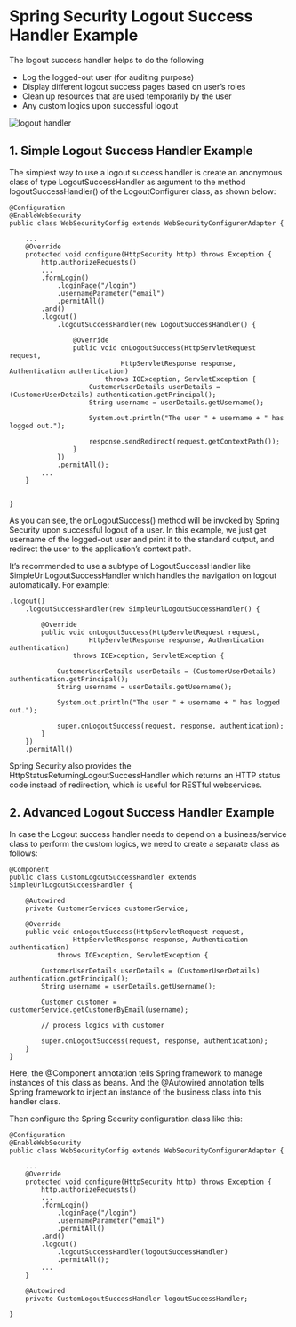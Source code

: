# Spring Security Logout Success Handler Example

The logout success handler helps to do the following

* Log the logged-out user (for auditing purpose)
* Display different logout success pages based on user’s roles
* Clean up resources that are used temporarily by the user
* Any custom logics upon successful logout

![logout handler](/home/dennis/Documents/spring_security_logout_success_handler.png)


## 1. Simple Logout Success Handler Example

The simplest way to use a logout success handler is create an anonymous class of type LogoutSuccessHandler as argument to the method logoutSuccessHandler() of the LogoutConfigurer class, as shown below:

```
@Configuration
@EnableWebSecurity
public class WebSecurityConfig extends WebSecurityConfigurerAdapter {
 
    ...
    @Override
    protected void configure(HttpSecurity http) throws Exception {
        http.authorizeRequests()
        ...
        .formLogin()
            .loginPage("/login")
            .usernameParameter("email")
            .permitAll()
        .and()
        .logout()
            .logoutSuccessHandler(new LogoutSuccessHandler() {
 
                @Override
                public void onLogoutSuccess(HttpServletRequest request,
                            HttpServletResponse response, Authentication authentication)
                        throws IOException, ServletException {
                    CustomerUserDetails userDetails = (CustomerUserDetails) authentication.getPrincipal();
                    String username = userDetails.getUsername();
 
                    System.out.println("The user " + username + " has logged out.");
 
                    response.sendRedirect(request.getContextPath());
                }
            })
            .permitAll();
        ...
    }
   
 
}
```


As you can see, the onLogoutSuccess() method will be invoked by Spring Security upon successful logout of a user. In this example, we just get username of the logged-out user and print it to the standard output, and redirect the user to the application’s context path.

It’s recommended to use a subtype of LogoutSuccessHandler like SimpleUrlLogoutSuccessHandler which handles the navigation on logout automatically. For example:

```
.logout()
    .logoutSuccessHandler(new SimpleUrlLogoutSuccessHandler() {
     
        @Override
        public void onLogoutSuccess(HttpServletRequest request,
                    HttpServletResponse response, Authentication authentication)
                throws IOException, ServletException {
         
            CustomerUserDetails userDetails = (CustomerUserDetails) authentication.getPrincipal();
            String username = userDetails.getUsername();
         
            System.out.println("The user " + username + " has logged out.");
         
            super.onLogoutSuccess(request, response, authentication);
        }
    })
    .permitAll()
```

Spring Security also provides the HttpStatusReturningLogoutSuccessHandler which returns an HTTP status code instead of redirection, which is useful for RESTful webservices.


## 2. Advanced Logout Success Handler Example

In case the Logout success handler needs to depend on a business/service class to perform the custom logics, we need to create a separate class as follows:

```
@Component
public class CustomLogoutSuccessHandler extends SimpleUrlLogoutSuccessHandler {
 
    @Autowired
    private CustomerServices customerService;
 
    @Override
    public void onLogoutSuccess(HttpServletRequest request,
                HttpServletResponse response, Authentication authentication)
            throws IOException, ServletException {
     
        CustomerUserDetails userDetails = (CustomerUserDetails) authentication.getPrincipal();
        String username = userDetails.getUsername();
     
        Customer customer = customerService.getCustomerByEmail(username);
     
        // process logics with customer
     
        super.onLogoutSuccess(request, response, authentication);
    }  
}
```


Here, the @Component annotation tells Spring framework to manage instances of this class as beans. And the @Autowired annotation tells Spring framework to inject an instance of the business class into this handler class.

Then configure the Spring Security configuration class like this:

```
@Configuration
@EnableWebSecurity
public class WebSecurityConfig extends WebSecurityConfigurerAdapter {
 
    ...
    @Override
    protected void configure(HttpSecurity http) throws Exception {
        http.authorizeRequests()
        ...
        .formLogin()
            .loginPage("/login")
            .usernameParameter("email")
            .permitAll()
        .and()
        .logout()
            .logoutSuccessHandler(logoutSuccessHandler)
            .permitAll();
        ...
    }
   
    @Autowired
    private CustomLogoutSuccessHandler logoutSuccessHandler;   
 
}
```
